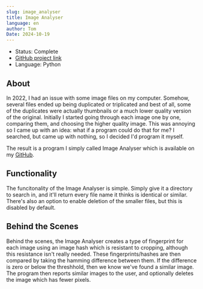 ```yaml
---
slug: image_analyser
title: Image Analyser
language: en
author: Tom
Date: 2024-10-19
---
```


- Status: Complete
- [GitHub project link](https://github.com/tomdpb/Image-Analyser)
- Language: Python

## About

In 2022, I had an issue with some image files on my computer. Somehow, several files ended up being duplicated or triplicated and best of all, some of the duplicates were actually thumbnails or a much lower quality version of the original. Initially I started going through each image one by one, comparing them, and choosing the higher quality image. This was annoying so I came up with an idea: what if a program could do that for me? I searched, but came up with nothing, so I decided I'd program it myself.

The result is a program I simply called Image Analyser which is available on my [GitHub](https://github.com/tomdpb/Image-Analyser).

## Functionality

The funcitonality of the Image Analyser is simple. Simply give it a directory to search in, and it'll return every file name it thinks is identical or similar. There's also an option to enable deletion of the smaller files, but this is disabled by default.

## Behind the Scenes

Behind the scenes, the Image Analyser creates a type of fingerprint for each image using an image hash which is resistant to cropping, although this resistance isn't really needed. These fingerprints/hashes are then compared by taking the hamming difference between them. If the difference is zero or below the threshhold, then we know we've found a similar image. The program then reports similar images to the user, and optionally deletes the image which has fewer pixels.
